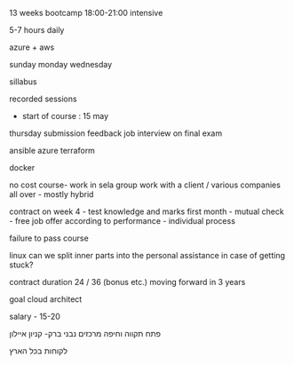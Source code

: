 13 weeks bootcamp
18:00-21:00
intensive

5-7 hours daily

azure + aws

sunday monday wednesday

sillabus

recorded sessions

- start of course : 15 may

thursday submission feedback
job interview on final exam

ansible
azure
terraform

docker

no cost course-
work in sela group
work with a client / various companies all over - mostly hybrid

contract on week 4 - test knowledge and marks
first month - mutual check - free
job offer according to performance - individual process

failure to pass course

linux
can we split inner parts into the
personal assistance in case of getting stuck?

contract duration 24 / 36 (bonus etc.)
moving forward in 3 years

goal cloud architect

salary - 15-20

פתח תקווה וחיפה מרכזים
נבני ברק- קניון איילון

לקוחות בכל הארץ
